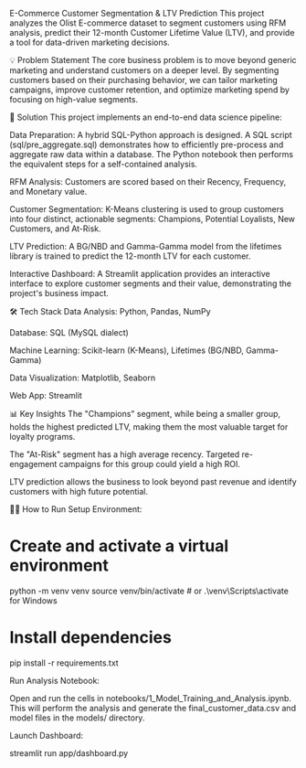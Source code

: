 E-Commerce Customer Segmentation & LTV Prediction
This project analyzes the Olist E-commerce dataset to segment customers using RFM analysis, predict their 12-month Customer Lifetime Value (LTV), and provide a tool for data-driven marketing decisions.

💡 Problem Statement
The core business problem is to move beyond generic marketing and understand customers on a deeper level. By segmenting customers based on their purchasing behavior, we can tailor marketing campaigns, improve customer retention, and optimize marketing spend by focusing on high-value segments.

🚀 Solution
This project implements an end-to-end data science pipeline:

Data Preparation: A hybrid SQL-Python approach is designed. A SQL script (sql/pre_aggregate.sql) demonstrates how to efficiently pre-process and aggregate raw data within a database. The Python notebook then performs the equivalent steps for a self-contained analysis.

RFM Analysis: Customers are scored based on their Recency, Frequency, and Monetary value.

Customer Segmentation: K-Means clustering is used to group customers into four distinct, actionable segments: Champions, Potential Loyalists, New Customers, and At-Risk.

LTV Prediction: A BG/NBD and Gamma-Gamma model from the lifetimes library is trained to predict the 12-month LTV for each customer.

Interactive Dashboard: A Streamlit application provides an interactive interface to explore customer segments and their value, demonstrating the project's business impact.

🛠️ Tech Stack
Data Analysis: Python, Pandas, NumPy

Database: SQL (MySQL dialect)

Machine Learning: Scikit-learn (K-Means), Lifetimes (BG/NBD, Gamma-Gamma)

Data Visualization: Matplotlib, Seaborn

Web App: Streamlit

📊 Key Insights
The "Champions" segment, while being a smaller group, holds the highest predicted LTV, making them the most valuable target for loyalty programs.

The "At-Risk" segment has a high average recency. Targeted re-engagement campaigns for this group could yield a high ROI.

LTV prediction allows the business to look beyond past revenue and identify customers with high future potential.

🏃‍♀️ How to Run
Setup Environment:

# Create and activate a virtual environment
python -m venv venv
source venv/bin/activate  # or .\venv\Scripts\activate for Windows

# Install dependencies
pip install -r requirements.txt

Run Analysis Notebook:

Open and run the cells in notebooks/1_Model_Training_and_Analysis.ipynb. This will perform the analysis and generate the final_customer_data.csv and model files in the models/ directory.

Launch Dashboard:

streamlit run app/dashboard.py
